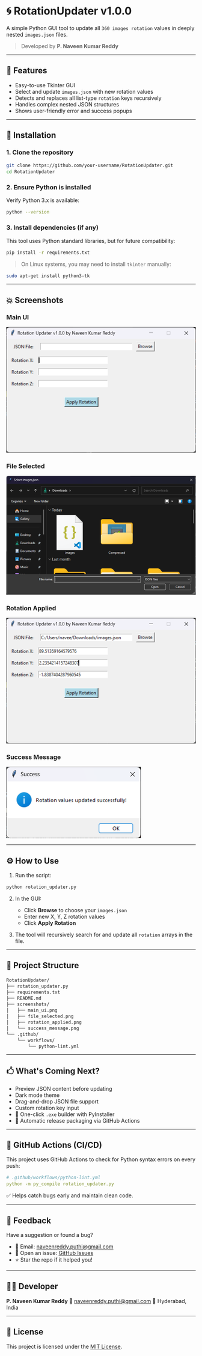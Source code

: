 # 🌀 RotationUpdater v1.0.0

A simple Python GUI tool to update all `360 images rotation` values in deeply nested `images.json` files.

> Developed by **P. Naveen Kumar Reddy**

---

## 📜 Features

* Easy-to-use Tkinter GUI
* Select and update `images.json` with new rotation values
* Detects and replaces all list-type `rotation` keys recursively
* Handles complex nested JSON structures
* Shows user-friendly error and success popups

---

## 📅 Installation

### 1. Clone the repository

```bash
git clone https://github.com/your-username/RotationUpdater.git
cd RotationUpdater
```

### 2. Ensure Python is installed

Verify Python 3.x is available:

```bash
python --version
```

### 3. Install dependencies (if any)

This tool uses Python standard libraries, but for future compatibility:

```bash
pip install -r requirements.txt
```

> On Linux systems, you may need to install `tkinter` manually:

```bash
sudo apt-get install python3-tk
```

---

## 💥 Screenshots

### Main UI

![Main UI](screenshots/main_ui.png)

### File Selected

![File Selected](screenshots/file_selected.png)

### Rotation Applied

![Rotation Applied](screenshots/rotation_applied.png)

### Success Message

![Success](screenshots/success_message.png)

---

## ⚙️ How to Use

1. Run the script:

```bash
python rotation_updater.py
```

2. In the GUI:

   * Click **Browse** to choose your `images.json`
   * Enter new X, Y, Z rotation values
   * Click **Apply Rotation**

3. The tool will recursively search for and update all `rotation` arrays in the file.

---

## 📁 Project Structure

```
RotationUpdater/
├── rotation_updater.py
├── requirements.txt
├── README.md
├── screenshots/
│   ├── main_ui.png
│   ├── file_selected.png
│   ├── rotation_applied.png
│   └── success_message.png
└── .github/
    └── workflows/
        └── python-lint.yml
```

---

## 🖒 What's Coming Next?

* Preview JSON content before updating
* Dark mode theme
* Drag-and-drop JSON file support
* Custom rotation key input
* 📆 One-click `.exe` builder with PyInstaller
* 🚀 Automatic release packaging via GitHub Actions

---

## 🤖 GitHub Actions (CI/CD)

This project uses GitHub Actions to check for Python syntax errors on every push:

```yaml
# .github/workflows/python-lint.yml
python -m py_compile rotation_updater.py
```

✅ Helps catch bugs early and maintain clean code.

---

## 📝 Feedback

Have a suggestion or found a bug?

* 📧 Email: [naveenreddy.puthi@gmail.com](mailto:naveenreddy.puthi@gmail.com)
* 📝 Open an issue: [GitHub Issues](https://github.com/NaveenKumarReddy21/RotationUpdater/issues)
* ⭐ Star the repo if it helped you!

---

## 👨‍💼 Developer

**P. Naveen Kumar Reddy**
📧 [naveenreddy.puthi@gmail.com](mailto:naveenreddy.puthi@gmail.com)
📍 Hyderabad, India

---

## 📄 License

This project is licensed under the [MIT License](LICENSE).
